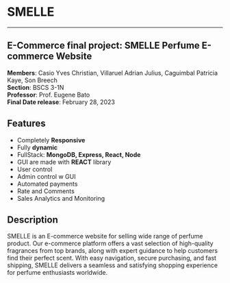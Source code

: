 # SMELLE
<hr/>
<h2>E-Commerce final project: SMELLE Perfume E-commerce Website</h2>
<p>
    <b>Members</b>: Casio Yves Christian, Villaruel Adrian Julius, Caguimbal Patricia Kaye, Son Breech <br/>
    <b>Section</b>: BSCS 3-1N <br/>
    <b>Professor</b>: Prof. Eugene Bato <br/>
    <b>Final Date release</b>: February 28, 2023<br/>
</p>
<h2> Features </h2>
<ul>
  <li> Completely <b>Responsive</b></li>
  <li> Fully <b>dynamic</b> </li>
  <li> FullStack: <b> MongoDB, Express, React, Node </b> </li>
  <li> GUI are made with <b>REACT</b> library </li>
  <li> User control </li>
  <li> Admin control w GUI </li>
  <li> Automated payments </li>
  <li> Rate and Comments </li>
  <li> Sales Analytics and Monitoring </li>
 </ul>
 <h2> Description </h2>
 <p>SMELLE is an E-commerce website for selling wide range of perfume product. Our e-commerce platform offers a vast selection of high-quality fragrances from top brands, along with expert guidance to help customers find their perfect scent. With easy navigation, secure purchasing, and fast shipping, SMELLE delivers a seamless and satisfying shopping experience for perfume enthusiasts worldwide. </p> 